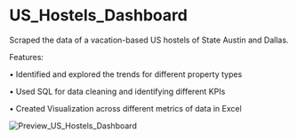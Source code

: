 # US_Hostels_Dashboard
Scraped the data of a vacation-based US hostels of State Austin and Dallas.

Features:

•	Identified and explored the trends for different property types 

•	Used SQL for data cleaning and identifying different KPIs

•	Created Visualization across different metrics of data in Excel

![Preview_US_Hostels_Dashboard](https://user-images.githubusercontent.com/109148401/185205731-528a62a6-3ee1-48bc-a9cd-8850d38ba803.png)
